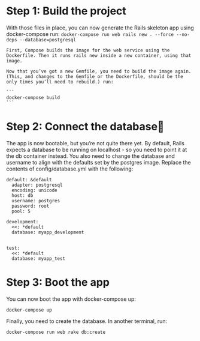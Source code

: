 # Step 1: Build the project
With those files in place, you can now generate the Rails skeleton app using docker-compose run:
    ```
    docker-compose run web rails new . --force --no-deps --database=postgresql
	```

    First, Compose builds the image for the web service using the Dockerfile. Then it runs rails new inside a new container, using that image. 

    Now that you’ve got a new Gemfile, you need to build the image again. (This, and changes to the Gemfile or the Dockerfile, should be the only times you’ll need to rebuild.) run:

    ```
    docker-compose build
    ```

# Step 2: Connect the database🔗
The app is now bootable, but you’re not quite there yet. By default, Rails expects a database to be running on localhost - so you need to point it at the db container instead. You also need to change the database and username to align with the defaults set by the postgres image.
Replace the contents of config/database.yml with the following:

```
default: &default
  adapter: postgresql
  encoding: unicode
  host: db
  username: postgres
  password: root
  pool: 5

development:
  <<: *default
  database: myapp_development


test:
  <<: *default
  database: myapp_test
```

# Step 3: Boot the app
You can now boot the app with docker-compose up:
```
docker-compose up
```

Finally, you need to create the database. In another terminal, run:
```
docker-compose run web rake db:create
```
